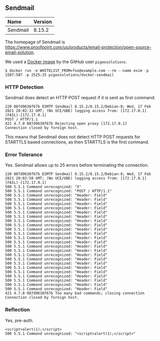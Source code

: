 ## Sendmail

Name      | Version
:---------|:--------------
Sendmail  | 8.15.2

The homepage of Sendmail is https://www.proofpoint.com/us/products/email-protection/open-source-email-solution.

We used a [Docker image][1] by the GitHub user `pigeosolutions`.

[1]: https://github.com/pi-geosolutions/docker-sendmail

```
$ docker run -e WHITELIST_FROM=foo@example.com --rm --name exim -p 1587:587 -p 2525:25 pigeosolutions/docker-sendmail
```

### HTTP Detection

Sendmail does detect an HTTP POST request if it is sent as first command.

```
220 087d9638f67b ESMTP Sendmail 8.15.2/8.15.2/Debian-8; Wed, 17 Feb 2021 20:02:32 GMT; (No UCE/UBE) logging access from: [172.17.0.1](FAIL)-[172.17.0.1]
POST / HTTP/1.1
421 4.7.0 087d9638f67b Rejecting open proxy [172.17.0.1]
Connection closed by foreign host.
```

This means that Sendmail does not detect HTTP POST requests for
STARTTLS based connections, as then STARTTLS is the first command.

### Error Tolerance

Yes. Sendmail allows up to 25 errors before terminating the connection.

```
220 087d9638f67b ESMTP Sendmail 8.15.2/8.15.2/Debian-8; Wed, 17 Feb 2021 20:02:50 GMT; (No UCE/UBE) logging access from: [172.17.0.1](FAIL)-[172.17.0.1]
500 5.5.1 Command unrecognized: "X"
500 5.5.1 Command unrecognized: "POST / HTTP/1.1"
500 5.5.1 Command unrecognized: "Header: Field"
500 5.5.1 Command unrecognized: "Header: Field"
500 5.5.1 Command unrecognized: "Header: Field"
500 5.5.1 Command unrecognized: "Header: Field"
500 5.5.1 Command unrecognized: "Header: Field"
500 5.5.1 Command unrecognized: "Header: Field"
500 5.5.1 Command unrecognized: "Header: Field"
500 5.5.1 Command unrecognized: "Header: Field"
500 5.5.1 Command unrecognized: "Header: Field"
500 5.5.1 Command unrecognized: "Header: Field"
500 5.5.1 Command unrecognized: "Header: Field"
500 5.5.1 Command unrecognized: "Header: Field"
500 5.5.1 Command unrecognized: "Header: Field"
500 5.5.1 Command unrecognized: "Header: Field"
500 5.5.1 Command unrecognized: "Header: Field"
500 5.5.1 Command unrecognized: "Header: Field"
500 5.5.1 Command unrecognized: "Header: Field"
500 5.5.1 Command unrecognized: "Header: Field"
500 5.5.1 Command unrecognized: "Header: Field"
500 5.5.1 Command unrecognized: "Header: Field"
500 5.5.1 Command unrecognized: "Header: Field"
500 5.5.1 Command unrecognized: "Header: Field"
500 5.5.1 Command unrecognized: "Header: Field"
421 4.7.0 087d9638f67b Too many bad commands; closing connection
Connection closed by foreign host.
```

### Reflection

Yes, pre-auth.

```
<script>alert(1);</script>
500 5.5.1 Command unrecognized: "<script>alert(1);</script>"
```

